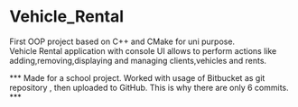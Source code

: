 # Vehicle_Rental
First OOP project based on C++ and CMake for uni purpose.\
Vehicle Rental application with console UI allows to perform actions like adding,removing,displaying and managing clients,vehicles and rents.

*** Made for a school project. Worked with usage of Bitbucket as git repository , then uploaded to GitHub. This is why there are only 6 commits. ***
